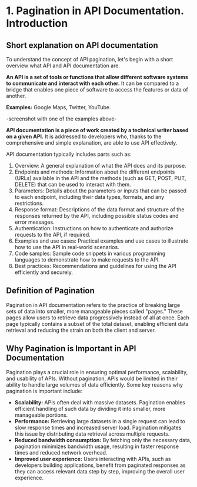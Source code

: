 # 1. Pagination in API Documentation. Introduction

## Short explanation on API documentation

To understand the concept of API pagination, let's begin with a short overview what API and API documentation are. 

**An API is a set of tools or functions that allow different software systems to communicate and interact with each other.** It can be compared to a bridge that enables one piece of software to access the features or data of another.

**Examples:** Google Maps, Twitter, YouTube.

-screenshot with one of the examples above-

**API documentation is a piece of work created by a technical writer based on a given API.** It is addressed to developers who, thanks to the comprehensive and simple explanation, are able to use API effectively. 

API documentation typically includes parts such as:

1. Overview: A general explanation of what the API does and its purpose.
2. Endpoints and methods: Information about the different endpoints (URLs) available in the API and the methods (such as GET, POST, PUT, DELETE) that can be used to interact with them.
3. Parameters: Details about the parameters or inputs that can be passed to each endpoint, including their data types, formats, and any restrictions.
4. Response format: Descriptions of the data format and structure of the responses returned by the API, including possible status codes and error messages.
5. Authentication: Instructions on how to authenticate and authorize requests to the API, if required.
6. Examples and use cases: Practical examples and use cases to illustrate how to use the API in real-world scenarios.
7. Code samples: Sample code snippets in various programming languages to demonstrate how to make requests to the API.
8. Best practices: Recommendations and guidelines for using the API efficiently and securely.

## Definition of Pagination
Pagination in API documentation refers to the practice of breaking large sets of data into smaller, more manageable pieces called "pages." These pages allow users to retrieve data progressively instead of all at once. Each page typically contains a subset of the total dataset, enabling efficient data retrieval and reducing the strain on both the client and server.

## Why Pagination is Important in API Documentation
Pagination plays a crucial role in ensuring optimal performance, scalability, and usability of APIs. Without pagination, APIs would be limited in their ability to handle large volumes of data efficiently. Some key reasons why pagination is important include:
- **Scalability:** APIs often deal with massive datasets. Pagination enables efficient handling of such data by dividing it into smaller, more manageable portions.
- **Performance:** Retrieving large datasets in a single request can lead to slow response times and increased server load. Pagination mitigates this issue by distributing data retrieval across multiple requests.
- **Reduced bandwidth consumption:** By fetching only the necessary data, pagination minimizes bandwidth usage, resulting in faster response times and reduced network overhead.
- **Improved user experience:** Users interacting with APIs, such as developers building applications, benefit from paginated responses as they can access relevant data step by step, improving the overall user experience.

